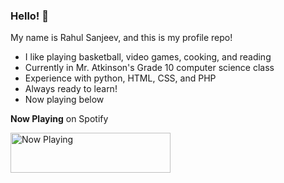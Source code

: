 ### Hello! 👋
My name is Rahul Sanjeev, and this is my profile repo!
- I like playing basketball, video games, cooking, and reading
- Currently in Mr. Atkinson's Grade 10 computer science class
- Experience with python, HTML, CSS, and PHP
- Always ready to learn!
- Now playing below

**Now Playing** on Spotify

<a href="https://now-playing-joshlmao.vercel.app/now-playing?open">
    <img src="https://now-playing-joshlmao.vercel.app/now-playing" width="256" height="64" alt="Now Playing">
</a>
